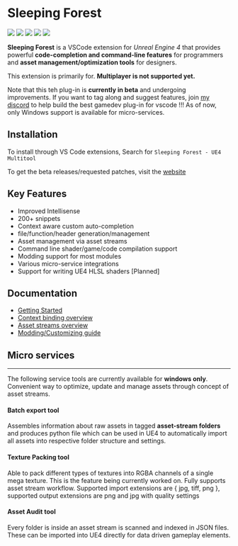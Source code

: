 # Sleeping Forest

![](https://gitlab.com/winterwildfire/ue4/trailblazer/badges/master/pipeline.svg)
![](https://img.shields.io/badge/4.24%20--%204.24-supported-green)
![](https://img.shields.io/discord/573495259926102017)
![](https://img.shields.io/badge/platform-windows-lightgrey)
![](https://img.shields.io/badge/replication-not%20supported-red)

**Sleeping Forest** is a VSCode extension for _Unreal Engine 4_ that provides powerful **code-completion and command-line features** for programmers and **asset management/optimization tools** for designers.

This extension is primarily for. **Multiplayer is not supported yet.**

Note that this teh plug-in is **currently in beta** and undergoing improvements. If you want to tag along and suggest features, join [my discord](https://discord.gg/8Qd8a66) to help build the best gamedev plug-in for vscode !!!
As of now, only Windows support is available for micro-services.

## Installation

To install through VS Code extensions, Search for `Sleeping Forest - UE4 Multitool`

To get the beta releases/requested patches, visit the [website](https://suvam0451.netlify.com/docs/trailblazer/getting-started/)

## Key Features

- Improved Intellisense
- 200+ snippets
- Context aware custom auto-completion
- file/function/header generation/management
- Asset management via asset streams
- Command line shader/game/code compilation support
- Modding support for most modules
- Various micro-service integrations
- Support for writing UE4 HLSL shaders [Planned]

## Documentation

- [Getting Started](https://suvam0451.netlify.com/docs/trailblazer/getting-started/)
- [Context binding overview](https://suvam0451.netlify.com/docs/trailblazer/context-keys/)
- [Asset streams overview](https://suvam0451.netlify.com/docs/daedalus/hello-asset-streams)
- [Modding/Customizing guide](https://suvam0451.netlify.com/docs/trailblazer/extension-files)

## Micro services

---

The following service tools are currently available for **windows only**. Convenient way to optimize, update and manage assets through concept of asset streams.

#### Batch export tool

Assembles information about raw assets in tagged **asset-stream folders** and produces python file which can be used in UE4 to automatically import all assets into respective folder structure and settings.

#### Texture Packing tool

Able to pack different types of textures into RGBA channels of a single mega texture. This is the feature being currently worked on. Fully supports asset stream workflow.
Supported import extensions are { jpg, tiff, png }, supported output extensions are png and jpg with quality settings

#### Asset Audit tool

Every folder is inside an asset stream is scanned and indexed in JSON files. These can be imported into UE4 directly for data driven gameplay elements.
